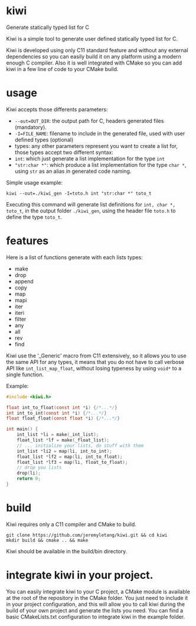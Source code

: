 # kiwi
Generate statically typed list for C

Kiwi is a simple tool to generate user defined statically typed list for C.

Kiwi is developed using only C11 standard feature and without any external dependencies so you can easily build it on any platform using a modern enough C compiler.
Also it is well integrated with CMake so you can add kiwi in a few line of code to your CMake build.

# usage
Kiwi accepts those differents parameters:
* `--out=OUT_DIR`: the output path for C, headers generated files (mandatory).
* `-I=FILE_NAME`: filename to include in the generated file, used with user defined types (optional)
* types: any other parameters represent you want to create a list for, those types accept two different syntax:
 * `int`: which just generate a list implementation for the type `int`
 * `"str:char *"`: which produce a list implementation for the type `char *`, using `str` as an alias in generated code naming.

Simple usage example:
```Shell
kiwi --out=./kiwi_gen -I=toto.h int "str:char *" toto_t
```
Executing this command will generate list definitions for `int, char *, toto_t`, in the output folder `./kiwi_gen`, using the header file `toto.h` to define the type `toto_t`.

# features
Here is a list of functions generate with each lists types:
* make
* drop
* append
* copy
* map
* mapi
* iter
* iteri
* filter
* any
* all
* rev
* find

Kiwi use the '_Generic' macro from C11 extensively, so it allows you to use the same API for any types, it means that you do not have to call verbose API like `int_list_map_float`, without losing typeness by using `void*` to a single function.

Example:

```C
#include <kiwi.h>

float int_to_float(const int *i) {/*...*/}
int int_to_int(const int *i) {/*...*/}
float float_float(const float *i) {/*...*/}

int main() {
    int_list *li = make(_int_list);
    float_list *lf = make(_float_list);
    // ... initialize your lists, do stuff with them
    int_list *li2 = map(li, int_to_int);
    float_list *lf2 = map(li, int_to_float);
    float_list *lf3 = map(li, float_to_float);
    // drop you lists
    drop(li);
    return 0;
}
```

# build
Kiwi requires only a C11 compiler and CMake to build.
```Shell
git clone https://github.com/jeremyletang/kiwi.git && cd kiwi
mkdir build && cmake .. && make
```
Kiwi should be available in the build/bin directory.

# integrate kiwi in your project.
You can easily integrate kiwi to your C project, a CMake module is available at the root of the repository in the CMake folder.
You just need to include it in your project configuration, and this will allow you to call kiwi during the build of your own project and generate the lists you need.
You can find a basic CMakeLists.txt configuration to integrate kiwi in the example folder.
